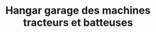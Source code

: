 ---
title: "Hangar garage des machines tracteurs et batteuses"
url: /korodou/hangar-garage-des-machines-tracteurs-et-batteuses/
shop: réparation de voitures
---